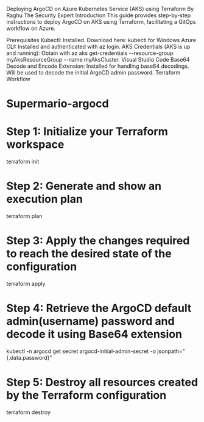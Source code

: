 Deploying ArgoCD on Azure Kubernetes Service (AKS) using Terraform By Raghu The Security Expert
Introduction
This guide provides step-by-step instructions to deploy ArgoCD on AKS using Terraform, facilitating a GitOps workflow on Azure.

Prerequisites
Kubectl: Installed. Download here: kubectl for Windows
Azure CLI: Installed and authenticated with az login.
AKS Credentials (AKS is up and running): Obtain with az aks get-credentials --resource-group myAksResourceGroup --name myAksCluster.
Visual Studio Code Base64 Decode and Encode Extension: Installed for handling base64 decodings. Will be used to decode the initial ArgoCD admin password.
Terraform Workflow

# Supermario-argocd

# Step 1: Initialize your Terraform workspace
terraform init

# Step 2: Generate and show an execution plan
terraform plan

# Step 3: Apply the changes required to reach the desired state of the configuration
terraform apply

# Step 4: Retrieve the ArgoCD default admin(username) password and decode it using Base64 extension
kubectl -n argocd get secret argocd-initial-admin-secret -o jsonpath="{.data.password}"

# Step 5: Destroy all resources created by the Terraform configuration
terraform destroy
